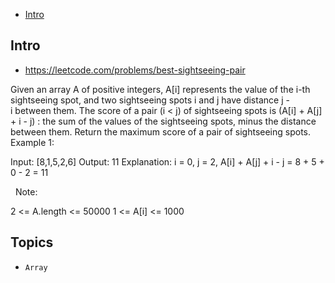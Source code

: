 - [Intro](#intro)

## Intro

- https://leetcode.com/problems/best-sightseeing-pair

Given an array A of positive integers, A[i] represents the value of the i-th sightseeing spot, and two sightseeing spots i and j have distance j - i between them.
The score of a pair (i < j) of sightseeing spots is (A[i] + A[j] + i - j) : the sum of the values of the sightseeing spots, minus the distance between them.
Return the maximum score of a pair of sightseeing spots.
 
Example 1:

Input: [8,1,5,2,6]
Output: 11
Explanation: i = 0, j = 2, A[i] + A[j] + i - j = 8 + 5 + 0 - 2 = 11

 
Note:

2 <= A.length <= 50000
1 <= A[i] <= 1000


## Topics

- `Array`


